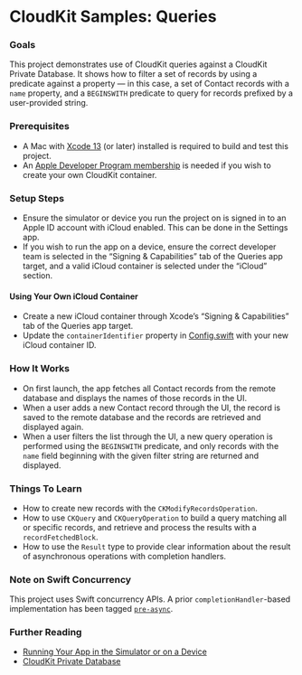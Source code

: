 # CloudKit Samples: Queries

### Goals

This project demonstrates use of CloudKit queries against a CloudKit Private Database. It shows how to filter a set of records by using a predicate against a property — in this case, a set of Contact records with a `name` property, and a `BEGINSWITH` predicate to query for records prefixed by a user-provided string.

### Prerequisites

* A Mac with [Xcode 13](https://developer.apple.com/xcode/) (or later) installed is required to build and test this project.
* An [Apple Developer Program membership](https://developer.apple.com/support/compare-memberships/) is needed if you wish to create your own CloudKit container.

### Setup Steps

* Ensure the simulator or device you run the project on is signed in to an Apple ID account with iCloud enabled. This can be done in the Settings app.
* If you wish to run the app on a device, ensure the correct developer team is selected in the “Signing & Capabilities” tab of the Queries app target, and a valid iCloud container is selected under the “iCloud” section.

#### Using Your Own iCloud Container

* Create a new iCloud container through Xcode’s “Signing & Capabilities” tab of the Queries app target.
* Update the `containerIdentifier` property in [Config.swift](Queries/Config.swift) with your new iCloud container ID.

### How It Works

* On first launch, the app fetches all Contact records from the remote database and displays the names of those records in the UI.
* When a user adds a new Contact record through the UI, the record is saved to the remote database and the records are retrieved and displayed again.
* When a user filters the list through the UI, a new query operation is performed using the `BEGINSWITH` predicate, and only records with the `name` field beginning with the given filter string are returned and displayed.

### Things To Learn

* How to create new records with the `CKModifyRecordsOperation`.
* How to use `CKQuery` and `CKQueryOperation` to build a query matching all or specific records, and retrieve and process the results with a `recordFetchedBlock`.
* How to use the `Result` type to provide clear information about the result of asynchronous operations with completion handlers.

### Note on Swift Concurrency

This project uses Swift concurrency APIs. A prior `completionHandler`-based implementation has been tagged [`pre-async`](https://github.com/apple/cloudkit-sample-queries/tree/pre-async).

### Further Reading

* [Running Your App in the Simulator or on a Device](https://developer.apple.com/documentation/xcode/running_your_app_in_the_simulator_or_on_a_device)
* [CloudKit Private Database](https://developer.apple.com/documentation/cloudkit/ckcontainer/1399205-privateclouddatabase)
